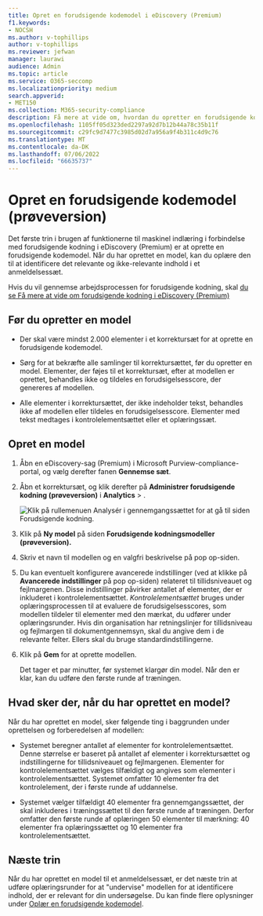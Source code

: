 ```yaml
---
title: Opret en forudsigende kodemodel i eDiscovery (Premium)
f1.keywords:
- NOCSH
ms.author: v-tophillips
author: v-tophillips
ms.reviewer: jefwan
manager: laurawi
audience: Admin
ms.topic: article
ms.service: O365-seccomp
ms.localizationpriority: medium
search.appverid:
- MET150
ms.collection: M365-security-compliance
description: Få mere at vide om, hvordan du opretter en forudsigende kodemodel i eDiscovery (Premium). Dette er det første trin i brugen af funktionerne til maskinel indlæring i eDiscovery (Premium) for at hjælpe dig med at identificere relevant og ikke-relevant indhold i et korrektursæt.
ms.openlocfilehash: 1105ff05d323ded2297a92d7b12b44a78c35b11f
ms.sourcegitcommit: c29fc9d7477c3985d02d7a956a9f4b311c4d9c76
ms.translationtype: MT
ms.contentlocale: da-DK
ms.lasthandoff: 07/06/2022
ms.locfileid: "66635737"
---
```

# <a name="create-a-predictive-coding-model-preview"></a>Opret en forudsigende kodemodel (prøveversion)

Det første trin i brugen af funktionerne til maskinel indlæring i forbindelse med forudsigende kodning i eDiscovery (Premium) er at oprette en forudsigende kodemodel. Når du har oprettet en model, kan du oplære den til at identificere det relevante og ikke-relevante indhold i et anmeldelsessæt.

Hvis du vil gennemse arbejdsprocessen for forudsigende kodning, skal [du se Få mere at vide om forudsigende kodning i eDiscovery (Premium)](predictive-coding-overview.md#the-predictive-coding-workflow)

## <a name="before-you-create-a-model"></a>Før du opretter en model

- Der skal være mindst 2.000 elementer i et korrektursæt for at oprette en forudsigende kodemodel.

- Sørg for at bekræfte alle samlinger til korrektursættet, før du opretter en model. Elementer, der føjes til et korrektursæt, efter at modellen er oprettet, behandles ikke og tildeles en forudsigelsesscore, der genereres af modellen.

- Alle elementer i korrektursættet, der ikke indeholder tekst, behandles ikke af modellen eller tildeles en forudsigelsesscore. Elementer med tekst medtages i kontrolelementsættet eller et oplæringssæt.

## <a name="create-a-model"></a>Opret en model

1. Åbn en eDiscovery-sag (Premium) i Microsoft Purview-compliance-portal, og vælg derefter fanen **Gennemse sæt**.

2. Åbn et korrektursæt, og klik derefter på **Administrer forudsigende kodning (prøveversion)** i **Analytics** > .

   ![Klik på rullemenuen Analysér i gennemgangssættet for at gå til siden Forudsigende kodning.](..\media\ManagePredictiveCoding.png)

3. Klik på **Ny model** på siden **Forudsigende kodningsmodeller (prøveversion).**

4. Skriv et navn til modellen og en valgfri beskrivelse på pop op-siden.

5. Du kan eventuelt konfigurere avancerede indstillinger (ved at klikke på **Avancerede indstillinger** på pop op-siden) relateret til tillidsniveauet og fejlmargenen. Disse indstillinger påvirker antallet af elementer, der er inkluderet i kontrolelementsættet. *Kontrolelementsættet* bruges under oplæringsprocessen til at evaluere de forudsigelsesscores, som modellen tildeler til elementer med den mærkat, du udfører under oplæringsrunder. Hvis din organisation har retningslinjer for tillidsniveau og fejlmargen til dokumentgennemsyn, skal du angive dem i de relevante felter. Ellers skal du bruge standardindstillingerne.

6. Klik på **Gem** for at oprette modellen.

   Det tager et par minutter, før systemet klargør din model. Når den er klar, kan du udføre den første runde af træningen.

## <a name="what-happens-after-you-create-a-model"></a>Hvad sker der, når du har oprettet en model?

Når du har oprettet en model, sker følgende ting i baggrunden under oprettelsen og forberedelsen af modellen:

- Systemet beregner antallet af elementer for kontrolelementsættet. Denne størrelse er baseret på antallet af elementer i korrektursættet og indstillingerne for tillidsniveauet og fejlmargenen. Elementer for kontrolelementsættet vælges tilfældigt og angives som elementer i kontrolelementsættet. Systemet omfatter 10 elementer fra det kontrolelement, der i første runde af uddannelse.

- Systemet vælger tilfældigt 40 elementer fra gennemgangssættet, der skal inkluderes i træningssættet til den første runde af træningen. Derfor omfatter den første runde af oplæringen 50 elementer til mærkning: 40 elementer fra oplæringssættet og 10 elementer fra kontrolelementsættet.

## <a name="next-steps"></a>Næste trin

Når du har oprettet en model til et anmeldelsessæt, er det næste trin at udføre oplæringsrunder for at "undervise" modellen for at identificere indhold, der er relevant for din undersøgelse. Du kan finde flere oplysninger under [Oplær en forudsigende kodemodel](predictive-coding-train-model.md).
